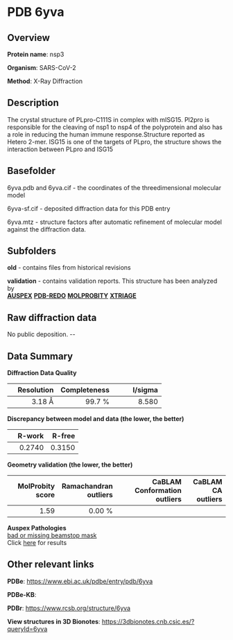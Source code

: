 # PDB 6yva

## Overview

**Protein name**: nsp3

**Organism**: SARS-CoV-2

**Method**: X-Ray Diffraction

## Description

The crystal structure of PLpro-C111S in complex with mISG15. Pl2pro is responsible for the cleaving of nsp1 to nsp4 of the polyprotein and also has a role in reducing the human immune response.Structure reported as Hetero 2-mer. ISG15 is one of the targets of PLpro, the structure shows the interaction between PLpro and ISG15

## Basefolder

6yva.pdb and 6yva.cif - the coordinates of the threedimensional molecular model

6yva-sf.cif - deposited diffraction data for this PDB entry

6yva.mtz - structure factors after automatic refinement of molecular model against the diffraction data.

## Subfolders



**old** - contains files from historical revisions

**validation** - contains validation reports. This structure has been analyzed by <br>[**AUSPEX**](https://github.com/thorn-lab/coronavirus_structural_task_force/tree/master/pdb/nsp3/SARS-CoV-2/6yva/validation/auspex) [**PDB-REDO**](https://github.com/thorn-lab/coronavirus_structural_task_force/tree/master/pdb/nsp3/SARS-CoV-2/6yva/validation/pdb-redo) [**MOLPROBITY**](https://github.com/thorn-lab/coronavirus_structural_task_force/tree/master/pdb/nsp3/SARS-CoV-2/6yva/validation/molprobity) [**XTRIAGE**](https://github.com/thorn-lab/coronavirus_structural_task_force/blob/master/pdb/nsp3/SARS-CoV-2/6yva/validation/Xtriage_output.log)   



## Raw diffraction data

No public deposition. --<br> 

## Data Summary
**Diffraction Data Quality**

|   | Resolution | Completeness| I/sigma |
|---|-------------:|----------------:|--------------:|
|   |3.18 Å|99.7  %|<img width=50/>8.580|

**Discrepancy between model and data (the lower, the better)**

|   | **R-work**| **R-free**   
|---|-------------:|----------------:|           
||  0.2740|  0.3150|

**Geometry validation (the lower, the better)**

|   |**MolProbity<br>score**| **Ramachandran<br>outliers** | **CaBLAM<br>Conformation outliers** | **CaBLAM<br>CA outliers** |
|---|-------------:|----------------:|----------------:|----------------:|
||  1.59|  0.00 %|||

**Auspex Pathologies**<br> [bad or missing beamstop mask](https://www.auspex.de/pathol/#2)<br>Click [here](https://github.com/thorn-lab/coronavirus_structural_task_force/blob/master/pdb/nsp3/SARS-CoV-2/6yva/validation/auspex/6yva_auspex_comments.txt)  for results

 



## Other relevant links 
**PDBe**:  https://www.ebi.ac.uk/pdbe/entry/pdb/6yva

**PDBe-KB**:  
 
**PDBr**: https://www.rcsb.org/structure/6yva 

**View structures in 3D Bionotes**: https://3dbionotes.cnb.csic.es/?queryId=6yva

